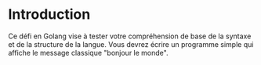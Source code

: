 # Introduction

Ce défi en Golang vise à tester votre compréhension de base de la syntaxe et de la structure de la langue. Vous devrez écrire un programme simple qui affiche le message classique "bonjour le monde".
